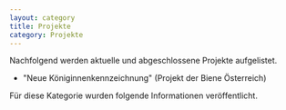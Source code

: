 ```yaml
---
layout: category
title: Projekte
category: Projekte
---
```


Nachfolgend werden aktuelle und abgeschlossene Projekte aufgelistet. 

- "Neue Königinnenkennzeichnung" (Projekt der Biene Österreich)

Für diese Kategorie wurden folgende Informationen veröffentlicht.